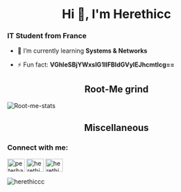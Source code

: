 <h1 align="center">Hi 👋, I'm Herethicc</h1>
<h3>IT Student from France</h3>  
  
- 🌱 I’m currently learning **Systems & Networks**

- ⚡ Fun fact: **VGhleSBjYWxsIG1lIFBldGVyIEJhcmtlcg==**

<h2 align="center">Root-Me grind</h2>  
  
![Root-me-stats](https://root-me-diff.vercel.app/rm-gh?nickname=Herethicc&gstats=show&style=midnight)  

<h2 align="center">Miscellaneous</h2>  

<h3 align="left">Connect with me:</h3>
<p align="left">
<a href="https://twitter.com/peterbarker69" target="blank"><img align="center" src="https://raw.githubusercontent.com/rahuldkjain/github-profile-readme-generator/master/src/images/icons/Social/twitter.svg" alt="peterbarker69" height="30" width="40" /></a>
<a href="https://instagram.com/heretikss" target="blank"><img align="center" src="https://raw.githubusercontent.com/rahuldkjain/github-profile-readme-generator/master/src/images/icons/Social/instagram.svg" alt="herethicc" height="30" width="40" /></a>
<a href="https://www.leetcode.com/herethicc" target="blank"><img align="center" src="https://raw.githubusercontent.com/rahuldkjain/github-profile-readme-generator/master/src/images/icons/Social/leet-code.svg" alt="herethicc" height="30" width="40" /></a>
</p>

<p align="left"> <img src="https://komarev.com/ghpvc/?username=herethiccc&label=Profile%20views&color=000000&style=flat" alt="herethiccc" /> </p
